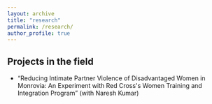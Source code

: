 ```yaml
---
layout: archive
title: "research"
permalink: /research/
author_profile: true
---
```


Projects in the field
----

- “Reducing Intimate Partner Violence of Disadvantaged Women in Monrovia: An Experiment with Red Cross's Women Training and Integration Program” (with Naresh Kumar)